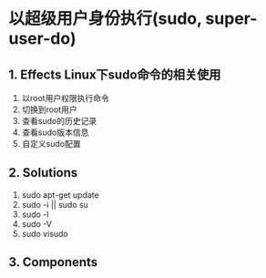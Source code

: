 # 以超级用户身份执行(sudo, super-user-do)

## 1. **Effects** Linux下sudo命令的相关使用

1. 以root用户权限执行命令
2. 切换到root用户
3. 查看sudo的历史记录
4. 查看sudo版本信息
5. 自定义sudo配置

## 2. **Solutions**

1. sudo apt-get update
2. sudo -i || sudo su
3. sudo -l
4. sudo -V
5. sudo visudo

## 3. **Components**
